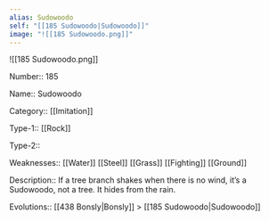 ```yaml
---
alias: Sudowoodo
self: "[[185 Sudowoodo|Sudowoodo]]"
image: "![[185 Sudowoodo.png]]"
---
```


![[185 Sudowoodo.png]]


Number:: 185

Name:: Sudowoodo

Category:: [[Imitation]]

Type-1:: [[Rock]]

Type-2:: 

Weaknesses:: [[Water]] [[Steel]] [[Grass]] [[Fighting]] [[Ground]]

Description:: If a tree branch shakes when there is no wind, it’s a Sudowoodo, not a tree. It hides from the rain.

Evolutions:: [[438 Bonsly|Bonsly]] > [[185 Sudowoodo|Sudowoodo]]
